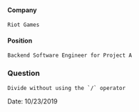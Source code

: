 #### Company
    Riot Games
#### Position
    Backend Software Engineer for Project A
### Question
    Divide without using the `/` operator
Date: 10/23/2019